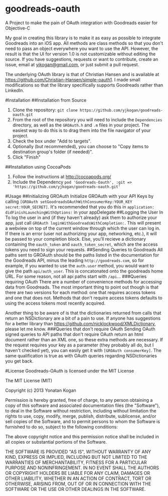 goodreads-oauth
===============

A Project to make the pain of OAuth integration with Goodreads easier for Objective-C

My goal in creating this library is to make it as easy as possible to integrate Goodreads into an iOS app. All methods are class methods so that you don't need to pass an object everywhere you want to use the API. However, the result is that the UI for version 1.0 is not customizable without editing the source. If you have suggestions, requests or want to contribute, create an issue, email at <yjkogan@gmail.com>, or just submit a pull request.

The underlying OAuth library is that of Christian Hansen and is available at <https://github.com/Christian-Hansen/simple-oauth1>. I made small modifications so that the library specifically supports Goodreads rather than LinkedIn.

#Installation
##Installation from Source
1. Clone the repository: `git clone https://github.com/yjkogan/goodreads-oauth.git`
2. From the root of the repository you will need to include the `Dependencies` directory, as well as the `GROAuth.h` and `.m` files in your project. The easiest way to do this is to drag them into the file navigator of your project.
3. Check the box under "Add to targets".
4. Optionally (but recommended), you can choose to "Copy items to destination group's folder (if needed)".
5. Click "Finish"

##Installation using CocoaPods
1. Follow the instructions at <http://cocoapods.org/>
2. Include the Dependency `pod 'Goodreads-Oauth', :git => 'https://github.com/yjkogan/goodreads-oauth.git'`

#Usage
##Initializing GROAuth
Initialize GROAuth with your API Keys by calling `[GROAuth setGoodreadsOAuthWithConsumerKey:YOUR_KEY secret:YOUR_SECRET]`. It's recommended that you do this in `application: didFinishLaunchingWithOptions:` in your appDelegate
##Logging the User In
To log the user in and (if they haven't already) ask them to authorize your app, just call `GROAuth loginWithGoodreadsWithCompletion:`. This will present a webview on top of the current window through which the user can log in. If there is an error (user not authorizing your app, networking, etc.), it will be passed to your completion block. Else, you'll recieve a dictionary containing the `oauth_token` and `oauth_token_secret`, which are the access tokens you need to sign your requests.
##Sending Queries to Goodreads
All paths sent to GROAuth should be the paths listed in the documentation for the Goodreads API, minus the leading `http://goodreads.com`, so for example, if you wanted to use the `auth.user` method, you would want to give the path `api/auth_user`. This is concatonated onto the goodreads home URL. For some reason, not all api paths start with `/api`…
###Queries requiring OAuth
There are a number of convenience methods for accessing data from Goodreads. The most important thing to point out though is that there are two versions for each method: one that requires access tokens and one that does not. Methods that don't require access tokens defaults to using the access tokens most recently acquired.

Another thing to be aware of is that the dictionaries returned from calls that return an NSDictionary are a bit of a pain to use. If anyone has suggestions for a better library than <https://github.com/nicklockwood/XMLDictionary>, please let me know.
###Queries that don't require OAuth
Sending OAuth signed queries to API paths that don't require OAuth return an html document rather than an XML one, so these extra methods are necessary. If the request requires your key as a parameter (they probably all do, but I haven't checked yet), you can easily get it with `[GROAuth consumerKey]`. The same qualification is true as with OAuth queries regarding NSDictionaries you get back.

#License
Goodreads-OAuth is licensed under the MIT License

The MIT License (MIT)

Copyright (c) 2013 Yonatan Kogan

Permission is hereby granted, free of charge, to any person obtaining a copy
of this software and associated documentation files (the "Software"), to deal
in the Software without restriction, including without limitation the rights
to use, copy, modify, merge, publish, distribute, sublicense, and/or sell
copies of the Software, and to permit persons to whom the Software is
furnished to do so, subject to the following conditions:

The above copyright notice and this permission notice shall be included in
all copies or substantial portions of the Software.

THE SOFTWARE IS PROVIDED "AS IS", WITHOUT WARRANTY OF ANY KIND, EXPRESS OR
IMPLIED, INCLUDING BUT NOT LIMITED TO THE WARRANTIES OF MERCHANTABILITY,
FITNESS FOR A PARTICULAR PURPOSE AND NONINFRINGEMENT. IN NO EVENT SHALL THE
AUTHORS OR COPYRIGHT HOLDERS BE LIABLE FOR ANY CLAIM, DAMAGES OR OTHER
LIABILITY, WHETHER IN AN ACTION OF CONTRACT, TORT OR OTHERWISE, ARISING FROM,
OUT OF OR IN CONNECTION WITH THE SOFTWARE OR THE USE OR OTHER DEALINGS IN
THE SOFTWARE.